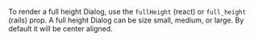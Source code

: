 To render a full height Dialog, use the `fullHeight` (react) or `full_height` (rails) prop. A full height Dialog can be size small, medium, or large. By default it will be center aligned.

